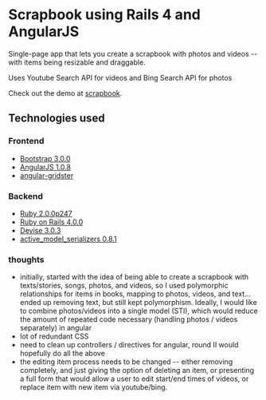 # Scrapbook using Rails 4 and AngularJS

Single-page app that lets you create a scrapbook with photos and videos -- with items being resizable and draggable.

Uses Youtube Search API for videos and Bing Search API for photos

Check out the demo at [scrapbook](http://scrapbook.herokuapp.com/).


## Technologies used

### Frontend

 - [Bootstrap 3.0.0](http://getbootstrap.com/)
 - [AngularJS 1.0.8](http://angularjs.org/)
 - [angular-gridster](http://github.com/ManifestWebDesign/angular-gridster/)

### Backend

 - [Ruby 2.0.0p247](http://www.ruby-lang.org/en/)
 - [Ruby on Rails 4.0.0](http://rubyonrails.org/)
 - [Devise 3.0.3](https://github.com/plataformatec/devise)
 - [active_model_serializers 0.8.1](https://github.com/rails-api/active_model_serializers)


### thoughts
 - initially, started with the idea of being able to create a scrapbook with texts/stories, songs, photos, and videos, so I used polymorphic relationships for items in books, mapping to photos, videos, and text... ended up removing text, but still kept polymorphism. Ideally, I would like to combine photos/videos into a single model (STI), which would reduce the amount of repeated code necessary (handling photos / videos separately) in angular
 - lot of redundant CSS
 - need to clean up controllers / directives for angular, round II would hopefully do all the above
 - the editing item process needs to be changed -- either removing completely, and just giving the option of deleting an item, or presenting a full form that would allow a user to edit start/end times of videos, or replace item with new item via youtube/bing.
